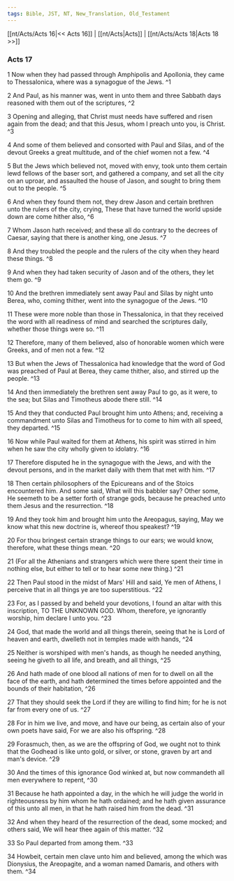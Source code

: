 ```yaml
---
tags: Bible, JST, NT, New_Translation, Old_Testament
---
```


[[nt/Acts/Acts 16|<< Acts 16]] | [[nt/Acts|Acts]] | [[nt/Acts/Acts 18|Acts 18 >>]]

### Acts 17

1 Now when they had passed through Amphipolis and Apollonia, they came to Thessalonica, where was a synagogue of the Jews.  ^1

2 And Paul, as his manner was, went in unto them and three Sabbath days reasoned with them out of the scriptures,  ^2

3 Opening and alleging, that Christ must needs have suffered and risen again from the dead; and that this Jesus, whom I preach unto you, is Christ.  ^3

4 And some of them believed and consorted with Paul and Silas, and of the devout Greeks a great multitude, and of the chief women not a few.  ^4

5 But the Jews which believed not, moved with envy, took unto them certain lewd fellows of the baser sort, and gathered a company, and set all the city on an uproar, and assaulted the house of Jason, and sought to bring them out to the people.  ^5

6 And when they found them not, they drew Jason and certain brethren unto the rulers of the city, crying, These that have turned the world upside down are come hither also,  ^6

7 Whom Jason hath received; and these all do contrary to the decrees of Caesar, saying that there is another king, one Jesus.  ^7

8 And they troubled the people and the rulers of the city when they heard these things.  ^8

9 And when they had taken security of Jason and of the others, they let them go.  ^9

10 And the brethren immediately sent away Paul and Silas by night unto Berea, who, coming thither, went into the synagogue of the Jews.  ^10

11 These were more noble than those in Thessalonica, in that they received the word with all readiness of mind and searched the scriptures daily, whether those things were so.  ^11

12 Therefore, many of them believed, also of honorable women which were Greeks, and of men not a few.  ^12

13 But when the Jews of Thessalonica had knowledge that the word of God was preached of Paul at Berea, they came thither, also, and stirred up the people.  ^13

14 And then immediately the brethren sent away Paul to go, as it were, to the sea; but Silas and Timotheus abode there still.  ^14

15 And they that conducted Paul brought him unto Athens; and, receiving a commandment unto Silas and Timotheus for to come to him with all speed, they departed.  ^15

16 Now while Paul waited for them at Athens, his spirit was stirred in him when he saw the city wholly given to idolatry.  ^16

17 Therefore disputed he in the synagogue with the Jews, and with the devout persons, and in the market daily with them that met with him.  ^17

18 Then certain philosophers of the Epicureans and of the Stoics encountered him. And some said, What will this babbler say? Other some, He seemeth to be a setter forth of strange gods, because he preached unto them Jesus and the resurrection.  ^18

19 And they took him and brought him unto the Areopagus, saying, May we know what this new doctrine is, whereof thou speakest?  ^19

20 For thou bringest certain strange things to our ears; we would know, therefore, what these things mean.  ^20

21 (For all the Athenians and strangers which were there spent their time in nothing else, but either to tell or to hear some new thing.)  ^21

22 Then Paul stood in the midst of Mars\' Hill and said, Ye men of Athens, I perceive that in all things ye are too superstitious.  ^22

23 For, as I passed by and beheld your devotions, I found an altar with this inscription, TO THE UNKNOWN GOD. Whom, therefore, ye ignorantly worship, him declare I unto you.  ^23

24 God, that made the world and all things therein, seeing that he is Lord of heaven and earth, dwelleth not in temples made with hands,  ^24

25 Neither is worshiped with men\'s hands, as though he needed anything, seeing he giveth to all life, and breath, and all things,  ^25

26 And hath made of one blood all nations of men for to dwell on all the face of the earth, and hath determined the times before appointed and the bounds of their habitation,  ^26

27 That they should seek the Lord if they are willing to find him; for he is not far from every one of us.  ^27

28 For in him we live, and move, and have our being, as certain also of your own poets have said, For we are also his offspring.  ^28

29 Forasmuch, then, as we are the offspring of God, we ought not to think that the Godhead is like unto gold, or silver, or stone, graven by art and man\'s device.  ^29

30 And the times of this ignorance God winked at, but now commandeth all men everywhere to repent,  ^30

31 Because he hath appointed a day, in the which he will judge the world in righteousness by him whom he hath ordained; and he hath given assurance of this unto all men, in that he hath raised him from the dead.  ^31

32 And when they heard of the resurrection of the dead, some mocked; and others said, We will hear thee again of this matter.  ^32

33 So Paul departed from among them.  ^33

34 Howbeit, certain men clave unto him and believed, among the which was Dionysius, the Areopagite, and a woman named Damaris, and others with them.  ^34

 
